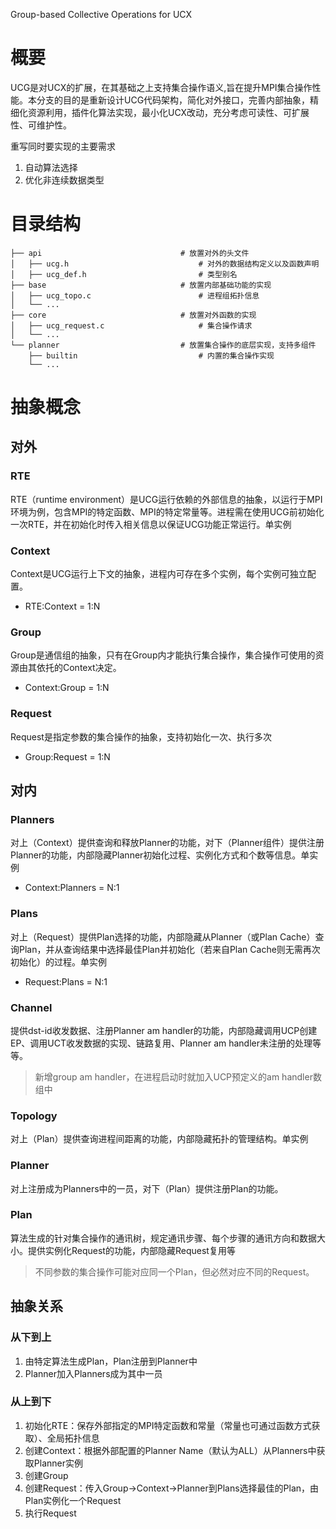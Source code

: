 Group-based Collective Operations for UCX

# 概要
UCG是对UCX的扩展，在其基础之上支持集合操作语义,旨在提升MPI集合操作性能。本分支的目的是重新设计UCG代码架构，简化对外接口，完善内部抽象，精细化资源利用，插件化算法实现，最小化UCX改动，充分考虑可读性、可扩展性、可维护性。

重写同时要实现的主要需求
1. 自动算法选择
2. 优化非连续数据类型

# 目录结构
```
├── api                               # 放置对外的头文件
│   ├── ucg.h                             # 对外的数据结构定义以及函数声明
│   ├── ucg_def.h                         # 类型别名
├── base                              # 放置内部基础功能的实现
│   ├── ucg_topo.c                        # 进程组拓扑信息
│   └── ...
├── core                              # 放置对外函数的实现
│   ├── ucg_request.c                     # 集合操作请求
│   └── ...                     
└── planner                           # 放置集合操作的底层实现，支持多组件
    ├── builtin                           # 内置的集合操作实现
    └── ...                           
```

# 抽象概念
## 对外
### RTE
RTE（runtime environment）是UCG运行依赖的外部信息的抽象，以运行于MPI环境为例，包含MPI的特定函数、MPI的特定常量等。进程需在使用UCG前初始化一次RTE，并在初始化时传入相关信息以保证UCG功能正常运行。单实例

### Context
Context是UCG运行上下文的抽象，进程内可存在多个实例，每个实例可独立配置。
* RTE:Context = 1:N

### Group
Group是通信组的抽象，只有在Group内才能执行集合操作，集合操作可使用的资源由其依托的Context决定。
* Context:Group = 1:N

### Request
Request是指定参数的集合操作的抽象，支持初始化一次、执行多次
* Group:Request = 1:N

## 对内
### Planners
对上（Context）提供查询和释放Planner的功能，对下（Planner组件）提供注册Planner的功能，内部隐藏Planner初始化过程、实例化方式和个数等信息。单实例
* Context:Planners = N:1

### Plans
对上（Request）提供Plan选择的功能，内部隐藏从Planner（或Plan Cache）查询Plan，并从查询结果中选择最佳Plan并初始化（若来自Plan Cache则无需再次初始化）的过程。单实例
* Request:Plans = N:1

### Channel
提供dst-id收发数据、注册Planner am handler的功能，内部隐藏调用UCP创建EP、调用UCT收发数据的实现、链路复用、Planner am handler未注册的处理等等。
> 新增group am handler，在进程启动时就加入UCP预定义的am handler数组中

### Topology
对上（Plan）提供查询进程间距离的功能，内部隐藏拓扑的管理结构。单实例

### Planner
对上注册成为Planners中的一员，对下（Plan）提供注册Plan的功能。

### Plan
算法生成的针对集合操作的通讯树，规定通讯步骤、每个步骤的通讯方向和数据大小。提供实例化Request的功能，内部隐藏Request复用等
> 不同参数的集合操作可能对应同一个Plan，但必然对应不同的Request。

## 抽象关系
### 从下到上
1. 由特定算法生成Plan，Plan注册到Planner中
2. Planner加入Planners成为其中一员

### 从上到下
1. 初始化RTE：保存外部指定的MPI特定函数和常量（常量也可通过函数方式获取）、全局拓扑信息
2. 创建Context：根据外部配置的Planner Name（默认为ALL）从Planners中获取Planner实例
3. 创建Group
3. 创建Request：传入Group->Context->Planner到Plans选择最佳的Plan，由Plan实例化一个Request
4. 执行Request